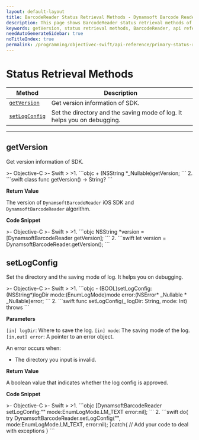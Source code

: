 ```yaml
---
layout: default-layout
title: BarcodeReader Status Retrieval Methods - Dynamsoft Barcode Reader iOS API Reference
description: This page shows BarcodeReader status retrieval methods of Dynamsoft Barcode Reader for iOS SDK.
keywords: getVersion, status retrieval methods, BarcodeReader, api reference, iOS
needAutoGenerateSidebar: true
noTitleIndex: true
permalink: /programming/objectivec-swift/api-reference/primary-status-retrieval.html
---
```


# Status Retrieval Methods

  | Method               | Description |
  |----------------------|-------------|
  | [`getVersion`](#getversion) | Get version information of SDK.|
  | [`setLogConfig`](#setlogconfig) | Set the directory and the saving mode of log. It helps you on debugging. |

  ---

## getVersion

Get version information of SDK.

<div class="sample-code-prefix"></div>
>- Objective-C
>- Swift
>
>1. 
```objc
+ (NSString *_Nullable)getVersion;
```
2. 
```swift
class func getVersion() -> String?
```

**Return Value**

The version of `DynamsoftBarcodeReader` iOS SDK and `DynamsoftBarcodeReader` algorithm.

**Code Snippet**

<div class="sample-code-prefix"></div>
>- Objective-C
>- Swift
>
>1. 
```objc
NSString *version = [DynamsoftBarcodeReader getVersion];
```
2. 
```swift
let version = DynamsoftBarcodeReader.getVersion();
```

## setLogConfig

Set the directory and the saving mode of log. It helps you on debugging.

<div class="sample-code-prefix"></div>
>- Objective-C
>- Swift
>
>1. 
```objc
- (BOOL)setLogConfig:(NSString*)logDir
                mode:(EnumLogMode)mode
               error:(NSError* _Nullable * _Nullable)error;
```
2. 
```swift
func setLogConfig(_ logDir: String, mode: Int) throws
```

**Parameters**

`[in] logDir`: Where to save the log.
`[in] mode`: The saving mode of the log.
`[in,out] error`: A pointer to an error object.

An error occurs when:

- The directory you input is invalid.

**Return Value**

A boolean value that indicates whether the log config is approved.

**Code Snippet**

<div class="sample-code-prefix"></div>
>- Objective-C
>- Swift
>
>1. 
```objc
[DynamsoftBarcodeReader setLogConfig:"" mode:EnumLogMode.LM_TEXT error:nil];
```
2. 
```swift
do{
   try DynamsoftBarcodeReader.setLogConfig("", mode:EnumLogMode.LM_TEXT, error:nil);
}catch{
   // Add your code to deal with exceptions
}
```
